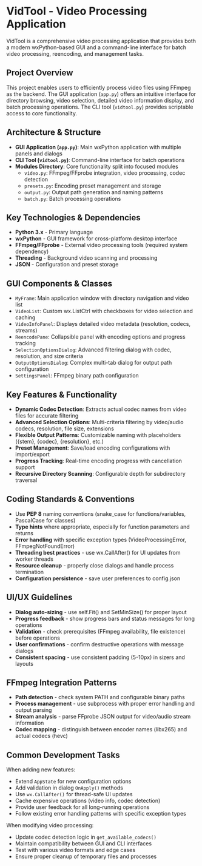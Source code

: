 # VidTool - Video Processing Application

VidTool is a comprehensive video processing application that provides both a modern wxPython-based GUI and a command-line interface for batch video processing, reencoding, and management tasks.

## Project Overview

This project enables users to efficiently process video files using FFmpeg as the backend. The GUI application (`app.py`) offers an intuitive interface for directory browsing, video selection, detailed video information display, and batch processing operations. The CLI tool (`vidtool.py`) provides scriptable access to core functionality.

## Architecture & Structure

- **GUI Application (`app.py`)**: Main wxPython application with multiple panels and dialogs
- **CLI Tool (`vidtool.py`)**: Command-line interface for batch operations
- **Modules Directory**: Core functionality split into focused modules
  - `video.py`: FFmpeg/FFprobe integration, video processing, codec detection
  - `presets.py`: Encoding preset management and storage
  - `output.py`: Output path generation and naming patterns
  - `batch.py`: Batch processing operations

## Key Technologies & Dependencies

- **Python 3.x** - Primary language
- **wxPython** - GUI framework for cross-platform desktop interface
- **FFmpeg/FFprobe** - External video processing tools (required system dependency)
- **Threading** - Background video scanning and processing
- **JSON** - Configuration and preset storage

## GUI Components & Classes

- `MyFrame`: Main application window with directory navigation and video list
- `VideoList`: Custom wx.ListCtrl with checkboxes for video selection and caching
- `VideoInfoPanel`: Displays detailed video metadata (resolution, codecs, streams)
- `ReencodePane`: Collapsible panel with encoding options and progress tracking
- `SelectionOptionsDialog`: Advanced filtering dialog with codec, resolution, and size criteria
- `OutputOptionsDialog`: Complex multi-tab dialog for output path configuration
- `SettingsPanel`: FFmpeg binary path configuration

## Key Features & Functionality

- **Dynamic Codec Detection**: Extracts actual codec names from video files for accurate filtering
- **Advanced Selection Options**: Multi-criteria filtering by video/audio codecs, resolution, file size, extensions
- **Flexible Output Patterns**: Customizable naming with placeholders ({stem}, {codec}, {resolution}, etc.)
- **Preset Management**: Save/load encoding configurations with import/export
- **Progress Tracking**: Real-time encoding progress with cancellation support
- **Recursive Directory Scanning**: Configurable depth for subdirectory traversal

## Coding Standards & Conventions

- Use **PEP 8** naming conventions (snake_case for functions/variables, PascalCase for classes)
- **Type hints** where appropriate, especially for function parameters and returns
- **Error handling** with specific exception types (VideoProcessingError, FFmpegNotFoundError)
- **Threading best practices** - use wx.CallAfter() for UI updates from worker threads
- **Resource cleanup** - properly close dialogs and handle process termination
- **Configuration persistence** - save user preferences to config.json

## UI/UX Guidelines

- **Dialog auto-sizing** - use self.Fit() and SetMinSize() for proper layout
- **Progress feedback** - show progress bars and status messages for long operations
- **Validation** - check prerequisites (FFmpeg availability, file existence) before operations  
- **User confirmations** - confirm destructive operations with message dialogs
- **Consistent spacing** - use consistent padding (5-10px) in sizers and layouts

## FFmpeg Integration Patterns

- **Path detection** - check system PATH and configurable binary paths
- **Process management** - use subprocess with proper error handling and output parsing
- **Stream analysis** - parse FFprobe JSON output for video/audio stream information
- **Codec mapping** - distinguish between encoder names (libx265) and actual codecs (hevc)

## Common Development Tasks

When adding new features:
- Extend `AppState` for new configuration options
- Add validation in dialog `OnApply()` methods  
- Use `wx.CallAfter()` for thread-safe UI updates
- Cache expensive operations (video info, codec detection)
- Provide user feedback for all long-running operations
- Follow existing error handling patterns with specific exception types

When modifying video processing:
- Update codec detection logic in `get_available_codecs()`
- Maintain compatibility between GUI and CLI interfaces
- Test with various video formats and edge cases
- Ensure proper cleanup of temporary files and processes

